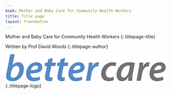 ```yaml
---
book: Mother and Baby Care for Community Health Workers
title: Title page
layout: frontmatter
---
```


Mother and Baby Care for Community Health Workers
{:.titlepage-title}

Written by Prof David Woods
{:.titlepage-author}

![Bettercare logo](images/bettercare-logo.jpg){:.titlepage-logo}
